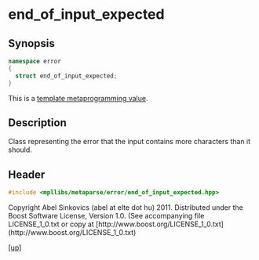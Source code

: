 # end_of_input_expected

## Synopsis

```cpp
namespace error
{
  struct end_of_input_expected;
}
```

This is a [template metaprogramming value](metaprogramming_value.html).

## Description

Class representing the error that the input contains more characters than it
should.

## Header

```cpp
#include <mpllibs/metaparse/error/end_of_input_expected.hpp>
```

<p class="copyright">
Copyright Abel Sinkovics (abel at elte dot hu) 2011.
Distributed under the Boost Software License, Version 1.0.
(See accompanying file LICENSE_1_0.txt or copy at
[http://www.boost.org/LICENSE_1_0.txt](http://www.boost.org/LICENSE_1_0.txt)
</p>

[[up]](reference.html)



